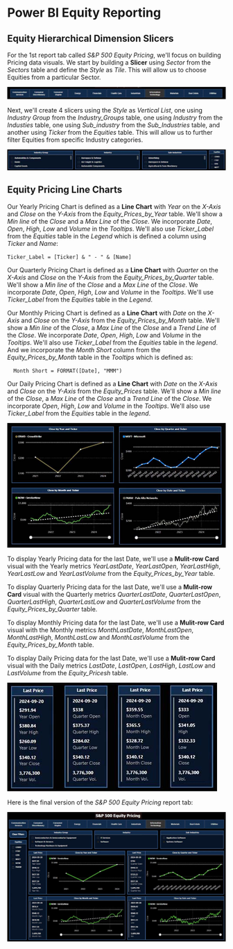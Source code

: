 # Power BI Equity Reporting

## Equity Hierarchical Dimension Slicers

For the 1st report tab called *S&P 500 Equity Pricing*, we'll focus on building Pricing data visuals. 
We start by building a **Slicer** using *Sector* from the *Sectors* table and define the *Style* as *Tile*.
This will allow us to choose Equities from a particular Sector.

![Power_BI_Pricing_Sector_Slicer.jpg](https://github.com/danvuk567/SP500-Stock-Analysis/blob/main/images/Power_BI_Pricing_Sector_Slicer.jpg?raw=true)

Next, we'll create 4 slicers using the *Style* as *Vertical List*, one using *Industry Group* from the *Industry_Groups* table, one using *Industry* from the *Industies* table, 
one using *Sub_industry* from the *Sub_Industries* table, and another using *Ticker* from the *Equities* table. This will allow us to further filter Equities from specific Industry categories.

![Power_BI_Pricing_Industry_Group_Industry_Sub_Industry_Equity_Slicers.jpg](https://github.com/danvuk567/SP500-Stock-Analysis/blob/main/images/Power_BI_Pricing_Industry_Group_Industry_Sub_Industry_Equity_Slicers.jpg?raw=true)


## Equity Pricing Line Charts

Our Yearly Pricing Chart is defined as a **Line Chart** with *Year* on the *X-Axis* and *Close* on the *Y-Axis* from the *Equity_Prices_by_Year* table. 
We'll show a *Min line* of the *Close* and a *Max Line* of the *Close*. We incorporate *Date*, *Open*, *High*, *Low* and *Volume* in the *Tooltips*. 
We'll also use *Ticker_Label* from the *Equities* table in the *Legend* which is defined a column using *Ticker* and *Name*:

    Ticker_Label = [Ticker] & " - " & [Name]

Our Quarterly Pricing Chart is defined as a **Line Chart** with *Quarter* on the *X-Axis* and *Close* on the *Y-Axis* from the *Equity_Prices_by_Quarter* table. 
We'll show a *Min line* of the *Close* and a *Max Line* of the *Close*. We incorporate *Date*, *Open*, *High*, *Low* and *Volume* in the *Tooltips*. 
We'll use *Ticker_Label* from the *Equities* table in the *Legend*.

Our Monthly Pricing Chart is defined as a **Line Chart** with *Date* on the *X-Axis* and *Close* on the *Y-Axis* from the *Equity_Prices_by_Month* table. 
We'll show a *Min line* of the *Close*, a *Max Line* of the *Close* and a *Trend Line* of the *Close*. We incorporate *Date*, *Open*, *High*, *Low* and *Volume* in the *Tooltips*. 
We'll also use *Ticker_Label* from the *Equities* table in the *legend*. And we incorporate the *Month Short* column from the *Equity_Prices_by_Month* table 
in the *Tooltips* which is defined as:

      Month Short = FORMAT([Date], "MMM")

Our Daily Pricing Chart is defined as a **Line Chart** with *Date* on the *X-Axis* and *Close* on the *Y-Axis* from the *Equity_Prices* table.
We'll show a *Min line* of the *Close*, a *Max Line* of the *Close* and a *Trend Line* of the *Close*. We incorporate *Open*, *High*, *Low* and *Volume* in the *Tooltips*. 
We'll also use *Ticker_Label* from the *Equities* table in the *legend*.

![Power_BI_Pricing_Line_Charts.jpg](https://github.com/danvuk567/SP500-Stock-Analysis/blob/main/images/Power_BI_Pricing_Line_Charts.jpg?raw=true)
  
To display Yearly Pricing data for the last Date, we'll use a **Mulit-row Card** visual with the Yearly metrics *YearLastDate*, *YearLastOpen*, *YearLastHigh*, *YearLastLow* and *YearLastVolume* from the *Equity_Prices_by_Year* table.

To display Quarterly Pricing data for the last Date, we'll use a **Mulit-row Card** visual with the Quarterly metrics *QuarterLastDate*, *QuarterLastOpen*, *QuarterLastHigh*, *QuarterLastLow* and *QuarterLastVolume* from the *Equity_Prices_by_Quarter* table.

To display Monthly Pricing data for the last Date, we'll use a **Mulit-row Card** visual with the Monthly metrics *MonthLastDate*, *MonthLastOpen*, *MonthLastHigh*, *MonthLastLow* and *MonthLastVolume* from the *Equity_Prices_by_Month* table.

To display Daily Pricing data for the last Date, we'll use a **Mulit-row Card** visual with the Daily metrics *LastDate*, *LastOpen*, *LastHigh*, *LastLow* and *LastVolume* from the *Equity_Pricesh* table.

![Power_BI_Pricing_Multi_Row_Card_Charts.jpg](https://github.com/danvuk567/SP500-Stock-Analysis/blob/main/images/Power_BI_Pricing_Multi_Row_Card_Charts.jpg?raw=true)

Here is the final version of the *S&P 500 Equity Pricing* report tab:

![Power_BI_Equity_Report_1st_tab.jpg](https://github.com/danvuk567/SP500-Stock-Analysis/blob/main/images/Power_BI_Equity_Report_1st_tab.jpg?raw=true)








   




